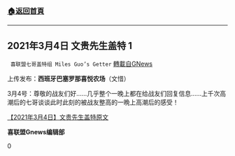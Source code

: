 ###  [:house:返回首頁](https://github.com/ourhimalayas/txt)
---

## 2021年3月4日 文贵先生盖特 1
` 喜联盟七哥盖特组 Miles Guo’s Getter` [轉載自GNews](https://gnews.org/zh-hans/947865/)

上传发布：**西班牙巴塞罗那喜悦农场**（文惜）

3月4号：尊敬的战友们好……几乎整个一晚上都在给战友们回复信息……上千次高潮后的七哥谈谈此时此刻的被战友整高的一晩上高潮后的感受！



[【2021年3月4日】文贵先生盖特原文](https://gtv.org/getter/604105889534a74bcaef96d5)

**喜联盟Gnews编辑部**

0
